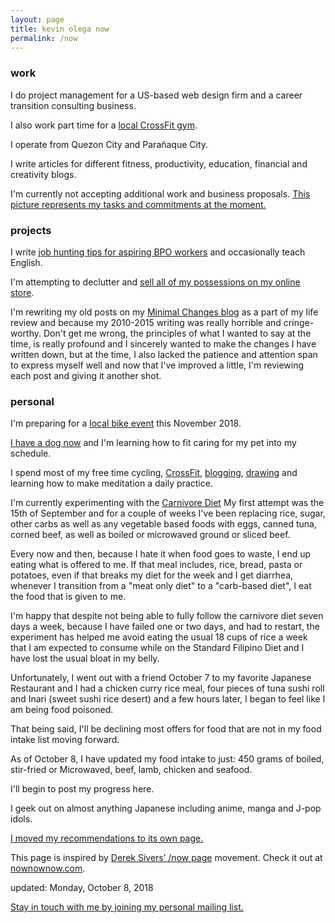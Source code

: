 ```yaml
---
layout: page
title: kevin olega now
permalink: /now
---
```

### work

I do project management for a US-based web design firm and a career transition consulting business.

I also work part time for a [local CrossFit gym](http://prcitycf.com/).

I operate from Quezon City and Parañaque City.

I write articles for different fitness, productivity, education, financial and creativity blogs.

I'm currently not accepting additional work and business proposals. [This picture represents my tasks and commitments at the moment.][1]

### projects

I write [job hunting tips for aspiring BPO workers][2] and occasionally teach English.

I'm attempting to declutter and [sell all of my possessions on my online store][3].

I'm rewriting my old posts on my [Minimal Changes blog][4] as a part of my life review and because my 2010-2015 writing was really horrible and cringe-worthy. Don't get me wrong, the principles of what I wanted to say at the time, is really profound and I sincerely wanted to make the changes I have written down, but at the time, I also lacked the patience and attention span to express myself well and now that I've improved a little, I'm reviewing each post and giving it another shot.

### personal

I'm preparing for a [local bike event][5] this November 2018.

[I have a dog now][6] and I'm learning how to fit caring for my pet into my schedule.

I spend most of my free time cycling, [CrossFit][7], [blogging][8], [drawing][9] and learning how to make meditation a daily practice.

I'm currently experimenting with the [Carnivore Diet](http://philippineislandliving.com/carnivore-diet-philippines-first-attempt/) My first attempt was the 15th of September and for a couple of weeks I've been replacing rice, sugar, other carbs as well as any vegetable based foods with eggs, canned tuna, corned beef, as well as boiled or microwaved ground or sliced beef. 

Every now and then, because I hate it when food goes to waste, I end up eating what is offered to me. If that meal includes, rice, bread, pasta or potatoes, even if that breaks my diet for the week and I get diarrhea, whenever I transition from a "meat only diet" to a "carb-based diet", I eat the food that is given to me.

I'm happy that despite not being able to fully follow the carnivore diet seven days a week, because I have failed one or two days, and had to restart, the experiment has helped me avoid eating the usual 18 cups of rice a week that I am expected to consume while on the Standard Filipino Diet and I have lost the usual bloat in my belly.

Unfortunately, I went out with a friend October 7 to my favorite Japanese Restaurant and I had a chicken curry rice meal, four pieces of tuna sushi roll and Inari (sweet sushi rice desert) and a few hours later, I began to feel like I am being food poisoned. 

That being said, I'll be declining most offers for food that are not in my food intake list moving forward.

As of October 8, I have updated my food intake to just:
450 grams of boiled, stir-fried or Microwaved, beef, lamb, chicken and seafood.

I'll begin to post my progress here.

I geek out on almost anything Japanese including anime, manga and J-pop idols.

[I moved my recommendations to its own page.][10]

This page is inspired by [Derek Sivers’ /now page][11] movement. Check it out at [nownownow.com][12].

updated: Monday, October 8, 2018

[Stay in touch with me by joining my personal mailing list.][13]

[1]:	https://photos.app.goo.gl/yjNUrU0n9nNWXYU03
[2]:	http://callcentertrainingtips.com/start
[3]:	https://ph.carousell.com/kevinolega/
[4]:	http://minimalchanges.com/
[5]:	http://www.sunlife.cycleph.com/
[6]:	https://www.instagram.com/p/BmHdeaRAnMt/
[7]:	http://prcitycf.com/
[8]:	http://minimalchanges.com
[9]:	https://photos.app.goo.gl/ikZWBgSuOOxXMjaD3
[10]:	http://kevinolega.com/recommends
[11]:	http://sivers.org/nowff
[12]:	http://nownownow.com
[13]:	http://eepurl.com/oCUar